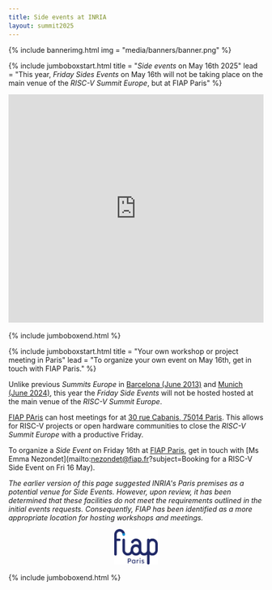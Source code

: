 ```yaml
---
title: Side events at INRIA
layout: summit2025
---
```


{% include bannerimg.html
    img = "media/banners/banner.png"
%}

{% include jumboboxstart.html
	title = "*Side events* on May 16th 2025"
	lead = "This year, *Friday Sides Events* on May 16th will not be taking place on the main venue of the *RISC-V Summit Europe*, but at FIAP Paris"
%}

<iframe src="https://www.google.com/maps/embed?pb=!1m18!1m12!1m3!1d7516.8585107717445!2d2.3354952783735756!3d48.830465771328576!2m3!1f0!2f0!3f0!3m2!1i1024!2i768!4f13.1!3m3!1m2!1s0x47e671bc17c61afb%3A0x189e78ebb0a8e7b4!2sFIAP%20Paris!5e1!3m2!1sfr!2sfr!4v1741626582672!5m2!1sfr!2sfr" width="100%" height="450" style="border:0;" allowfullscreen="" loading="lazy" referrerpolicy="no-referrer-when-downgrade"></iframe>

{% include jumboboxend.html %}

{% include jumboboxstart.html
	title = "Your own workshop or project meeting in Paris"
	lead = "To organize your own event on May 16th, get in touch with FIAP Paris."
%}

Unlike previous *Summits Europe* in [Barcelona (June
2013)](https://riscv-europe.org/summit/2023/side-events) and [Munich
(June 2024)](https://riscv-europe.org/summit/2024/sideevents), this
year the *Friday Side Events* will not be hosted hosted at the main
venue of the *RISC-V Summit Europe*.

[FIAP PAris](https://www.fiap.paris/en) can host meetings for at [30
rue Cabanis, 75014
Paris](https://maps.app.goo.gl/9eu4mjzJj6SJTqha9). This allows for
RISC-V projects or open hardware communities to close the *RISC-V
Summit Europe* with a productive Friday.

To organize a *Side Event* on Friday 16th at [FIAP
Paris](https://www.fiap.paris/en), get in touch with [Ms Emma
Nezondet](mailto:nezondet@fiap.fr?subject=Booking for a RISC-V Side
Event on Fri 16 May).

*The earlier version of this page suggested INRIA's Paris premises as
a potential venue for Side Events. However, upon review, it has been
determined that these facilities do not meet the requirements outlined
in the initial events requests. Consequently, FIAP has been identified
as a more appropriate location for hosting workshops and meetings.*

<p align="center"><img src="media/logos/FIAP.svg" alt="FIAP" height="70"></p>

{% include jumboboxend.html %}
